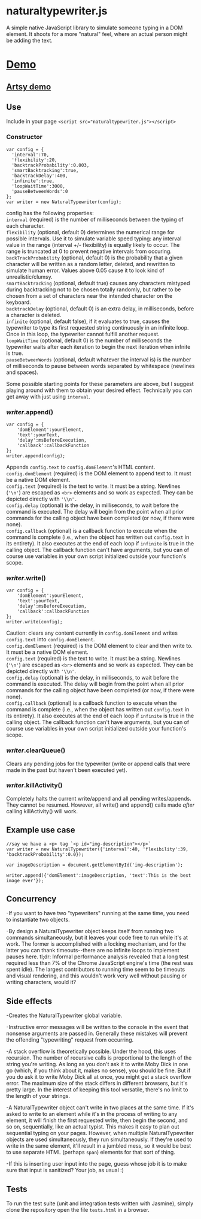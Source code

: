 # naturaltypewriter.js
A simple native JavaScript library to simulate someone typing in a DOM element. It shoots for a more "natural" feel, where an actual person might be adding the text.

# <a href="http://www.andrewpuglionesi.com/typewriter" target="_blank">Demo</a>
## <a href="http://www.andrewpuglionesi.com/blogpost" target="_blank">Artsy demo</a>

## Use
Include in your page `<script src="naturaltypewriter.js"></script>`

### Constructor
```
var config = {
  'interval':70,
  'flexibility':20,
  'backtrackProbability':0.003,
  'smartBacktracking':true,
  'backtrackDelay':400,
  'infinite':true,
  'loopWaitTime':3000,
  'pauseBetweenWords':0
};
var writer = new NaturalTypewriter(config);

```
config has the following properties:  
`interval` (required) is the number of milliseconds between the typing of each character.  
`flexibility` (optional, default 0) determines the numerical range for possible intervals. Use it to simulate variable speed typing: any interval value in the range (interval +/- flexibility) is equally likely to occur. The range is truncated at 0 to prevent negative intervals from occuring.  
`backTrackProbability` (optional, default 0) is the probability that a given character will be written as a random letter, deleted, and rewritten to simulate human error. Values above 0.05 cause it to look kind of unrealistic/clumsy.  
`smartBacktracking` (optional, default true) causes any characters mistyped during backtracking not to be chosen totally randomly, but rather to be chosen from a set of characters near the intended character on the keyboard.  
`backtrackDelay` (optional, default 0) is an extra delay, in milliseconds, before a character is deleted.  
`infinite` (optional, default false), if it evaluates to true, causes the
typewriter to type its first requested string continuously in an infinite loop. Once in this loop, the typewriter cannot fulfill another request.  
`loopWaitTime` (optional, default 0) is the number of milliseconds the typewriter waits after each iteration to begin the next iteration when infnite is true.  
`pauseBetweenWords` (optional, default whatever the interval is) is the number of milliseconds to pause between words separated by whitespace (newlines and spaces).  

Some possible starting points for these parameters are above, but I suggest playing around with them to obtain your desired effect. Technically you can get away with just using `interval`.

### *writer*.append()
```
var config = {
	'domElement':yourElement, 
	'text':yourText,
	'delay':msBeforeExecution,
	'callback':callbackFunction
};
writer.append(config);
```
Appends `config.text` to `config.domElement`'s HTML content.  
`config.domElement` (required) is the DOM element to append text to. It must be a native DOM element.  
`config.text` (required) is the text to write. It must be a string. Newlines (`'\n'`) are escaped as `<br>` elements and so work as expected. They can be depicted directly with `'\\n'.`  
`config.delay` (optional) is the delay, in milliseconds, to wait before the command is executed. The delay will begin from the point when all prior commands for the calling object have been completed (or now, if there were none).  
`config.callback` (optional) is a callback function to execute when the command is complete (i.e., when the object has written out `config.text` in its entirety). It also executes at the end of each loop if `infinite` is true in the calling object. The callback function can't have arguments, but you can of course use variables in your own script initialized outside your function's scope.  


### *writer*.write()
```
var config = {
	'domElement':yourElement, 
	'text':yourText,
	'delay':msBeforeExecution,
	'callback':callbackFunction
};
writer.write(config);
```
Caution: clears any content currently in `config.domElement` and writes `config.text` into `config.domElement`.  
`config.domElement` (required) is the DOM element to clear and then write to. It must be a native DOM element.  
`config.text` (required) is the text to write. It must be a string. Newlines (`'\n'`) are escaped as `<br>` elements and so work as expected. They can be depicted directly with `'\\n'`.  
`config.delay` (optional) is the delay, in milliseconds, to wait before the command is executed. The delay will begin from the point when all prior commands for the calling object have been completed (or now, if there were none).  
`config.callback` (optional) is a callback function to execute when the command is complete (i.e., when the object has written out `config.text` in its entirety). It also executes at the end of each loop if `infinite` is true in the calling object. The callback function can't have arguments, but you can of course use variables in your own script initialized outside your function's scope.  

### *writer*.clearQueue()
Clears any pending jobs for the typewriter (write or append calls that were made in the past but haven't been executed yet).

### *writer*.killActivity()
Completely halts the current write/append and all pending writes/appends. They cannot be resumed. However, all write() and append() calls made *after* calling killActivity() will work.

## Example use case  

```
//say we have a <p> tag `<p id="img-description"></p>`
var writer = new NaturalTypewriter({'interval':40, 'flexibility':39, 'backtrackProbability':0.0});

var imageDescription = document.getElementById('img-description');

writer.append({'domElement':imageDescription, 'text':This is the best image ever'});
```

## Concurrency
-If you want to have two "typewriters" running at the same time, you need to instantiate two objects.  

-By design a NaturalTypewriter object keeps itself from running two commands simultaneously, but it leaves your code free to run while it's at work. The former is accomplished with a locking mechanism, and for the latter you can thank timeouts--there are no infinite loops to implement pauses here. tl;dr: Informal performance analysis revealed that a long test required less than 7% of the Chrome JavaScript engine's time (the rest was spent idle). The largest contributors to running time seem to be timeouts and visual rendering, and this wouldn't work very well without pausing or writing characters, would it?


## Side effects
-Creates the NaturalTypewriter global variable.  

-Instructive error messages will be written to the console in the event that nonsense arguments are passed in. Generally these mistakes will prevent the offending "typewriting" request from occurring.  

-A stack overflow is theoretically possible. Under the hood, this uses recursion. The number of recursive calls is proportional to the length of the string you're writing. As long as you don't ask it to write Moby Dick in one go (which, if you think about it, makes no sense), you should be fine. But if you do ask it to write Moby Dick all at once, you might get a stack overflow error. The maximum size of the stack differs in different browsers, but it's pretty large. In the interest of keeping this tool versatile, there's no limit to the length of your strings.  

-A NaturalTypewriter object can't write in two places at the same time. If it's asked to write to an element while it's in the process of writing to any element, it will finish the first requested write, then begin the second, and so on, sequentially, like an actual typist. This makes it easy to plan out sequential typing on your pages. However, when multiple NaturalTypewriter objects are used simultaneously, they run simultaneously. If they're used to write in the same element, it'll result in a jumbled mess, so it would be best to use separate HTML (perhaps `span`) elements for that sort of thing.  

-If this is inserting user input into the page, guess whose job it is to make sure that input is sanitized? Your job, as usual :)


## Tests
To run the test suite (unit and integration tests written with Jasmine), simply clone the repository open the file `tests.html` in a browser.  

